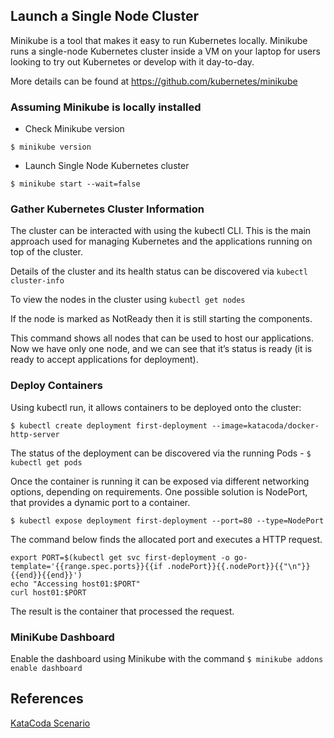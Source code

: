 ## Launch a Single Node Cluster

Minikube is a tool that makes it easy to run Kubernetes locally. Minikube runs a single-node Kubernetes cluster inside a VM on your laptop for users looking to try out Kubernetes or develop with it day-to-day.

More details can be found at https://github.com/kubernetes/minikube

### Assuming Minikube is locally installed

* Check Minikube version

```
$ minikube version
```

* Launch Single Node Kubernetes cluster

```
$ minikube start --wait=false
```

### Gather Kubernetes Cluster Information

The cluster can be interacted with using the kubectl CLI. This is the main approach used for managing Kubernetes and the applications running on top of the cluster.

Details of the cluster and its health status can be discovered via `kubectl cluster-info`

To view the nodes in the cluster using `kubectl get nodes`

If the node is marked as NotReady then it is still starting the components.

This command shows all nodes that can be used to host our applications. Now we have only one node, and we can see that it’s status is ready (it is ready to accept applications for deployment).

### Deploy Containers

Using kubectl run, it allows containers to be deployed onto the cluster: 

```$ kubectl create deployment first-deployment --image=katacoda/docker-http-server```

The status of the deployment can be discovered via the running Pods - `$ kubectl get pods`

Once the container is running it can be exposed via different networking options, depending on requirements. One possible solution is NodePort, that provides a dynamic port to a container.

```
$ kubectl expose deployment first-deployment --port=80 --type=NodePort
```

The command below finds the allocated port and executes a HTTP request.

```
export PORT=$(kubectl get svc first-deployment -o go-template='{{range.spec.ports}}{{if .nodePort}}{{.nodePort}}{{"\n"}}{{end}}{{end}}')
echo "Accessing host01:$PORT"
curl host01:$PORT
```
The result is the container that processed the request.

### MiniKube Dashboard

Enable the dashboard using Minikube with the command ```$ minikube addons enable dashboard```

## References

[KataCoda Scenario](https://www.katacoda.com/courses/kubernetes/launch-single-node-cluster)
